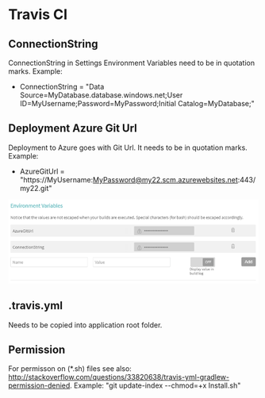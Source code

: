 # Travis CI

## ConnectionString
ConnectionString in Settings Environment Variables need to be in quotation marks. Example:
* ConnectionString = "Data Source=MyDatabase.database.windows.net;User ID=MyUsername;Password=MyPassword;Initial Catalog=MyDatabase;"

## Deployment Azure Git Url
Deployment to Azure goes with Git Url. It needs to be in quotation marks. Example:
* AzureGitUrl = "https://MyUsername:MyPassword@my22.scm.azurewebsites.net:443/my22.git"

![TravisCI](https://github.com/WorkplaceX/Framework/blob/master/Doc/TravisEnvironment.png)

## .travis.yml
Needs to be copied into application root folder.

## Permission
For permisson on (*.sh) files see also: http://stackoverflow.com/questions/33820638/travis-yml-gradlew-permission-denied. Example: "git update-index --chmod=+x Install.sh"
